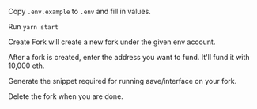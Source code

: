 Copy `.env.example` to `.env` and fill in values.

Run `yarn start`

Create Fork will create a new fork under the given env account.

After a fork is created, enter the address you want to fund. It'll fund it with 10,000 eth.

Generate the snippet required for running aave/interface on your fork.

Delete the fork when you are done.
